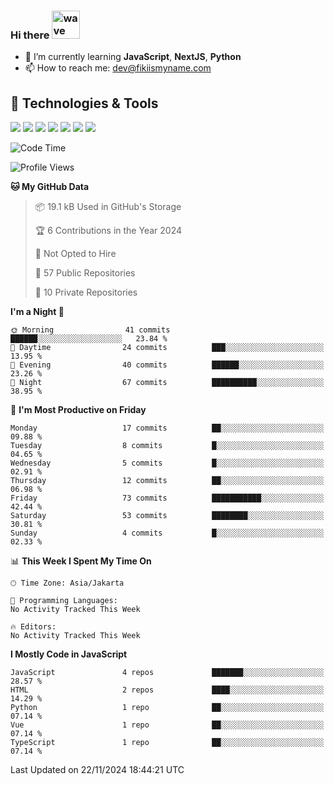 ### Hi there <img src="https://i.ibb.co/q0Hx1KK/wave.gif" alt="wave" width="45px">

- 🌱 I’m currently learning **JavaScript**, **NextJS**, **Python**
- 📫 How to reach me: dev@fikiismyname.com

## 🔧 Technologies & Tools

![](https://img.shields.io/badge/OS-Linux-informational?style=flat&logo=linux&logoColor=white&color=2bbc8a)
![](https://img.shields.io/badge/OS-Windows-informational?style=flat&logo=windows&logoColor=white&color=2bbc8a)
![](https://img.shields.io/badge/OS-Android-informational?style=flat&logo=android&logoColor=white&color=2bbc8a)
![](https://img.shields.io/badge/Code-JavaScript-informational?style=flat&logo=javascript&logoColor=white&color=2bbc8a)
![](https://img.shields.io/badge/Code-Python-informational?style=flat&logo=python&logoColor=white&color=2bbc8a)
![](https://img.shields.io/badge/Code-Next-informational?style=flat&logo=next.js&logoColor=white&color=2bbc8a)
![](https://img.shields.io/badge/Shell-Bash-informational?style=flat&logo=gnu-bash&logoColor=white&color=2bbc8a)

<!--START_SECTION:waka-->
![Code Time](http://img.shields.io/badge/Code%20Time-129%20hrs%2053%20mins-blue)

![Profile Views](http://img.shields.io/badge/Profile%20Views-0-blue)

**🐱 My GitHub Data** 

> 📦 19.1 kB Used in GitHub's Storage 
 > 
> 🏆 6 Contributions in the Year 2024
 > 
> 🚫 Not Opted to Hire
 > 
> 📜 57 Public Repositories 
 > 
> 🔑 10 Private Repositories 
 > 
**I'm a Night 🦉** 

```text
🌞 Morning                41 commits          ██████░░░░░░░░░░░░░░░░░░░   23.84 % 
🌆 Daytime                24 commits          ███░░░░░░░░░░░░░░░░░░░░░░   13.95 % 
🌃 Evening                40 commits          ██████░░░░░░░░░░░░░░░░░░░   23.26 % 
🌙 Night                  67 commits          ██████████░░░░░░░░░░░░░░░   38.95 % 
```
📅 **I'm Most Productive on Friday** 

```text
Monday                   17 commits          ██░░░░░░░░░░░░░░░░░░░░░░░   09.88 % 
Tuesday                  8 commits           █░░░░░░░░░░░░░░░░░░░░░░░░   04.65 % 
Wednesday                5 commits           █░░░░░░░░░░░░░░░░░░░░░░░░   02.91 % 
Thursday                 12 commits          ██░░░░░░░░░░░░░░░░░░░░░░░   06.98 % 
Friday                   73 commits          ███████████░░░░░░░░░░░░░░   42.44 % 
Saturday                 53 commits          ████████░░░░░░░░░░░░░░░░░   30.81 % 
Sunday                   4 commits           █░░░░░░░░░░░░░░░░░░░░░░░░   02.33 % 
```


📊 **This Week I Spent My Time On** 

```text
🕑︎ Time Zone: Asia/Jakarta

💬 Programming Languages: 
No Activity Tracked This Week

🔥 Editors: 
No Activity Tracked This Week
```

**I Mostly Code in JavaScript** 

```text
JavaScript               4 repos             ███████░░░░░░░░░░░░░░░░░░   28.57 % 
HTML                     2 repos             ████░░░░░░░░░░░░░░░░░░░░░   14.29 % 
Python                   1 repo              ██░░░░░░░░░░░░░░░░░░░░░░░   07.14 % 
Vue                      1 repo              ██░░░░░░░░░░░░░░░░░░░░░░░   07.14 % 
TypeScript               1 repo              ██░░░░░░░░░░░░░░░░░░░░░░░   07.14 % 
```




 Last Updated on 22/11/2024 18:44:21 UTC
<!--END_SECTION:waka-->
